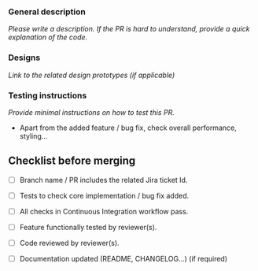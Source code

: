 ### General description
_Please write a description. If the PR is hard to understand, provide a quick explanation of the code._

### Designs
_Link to the related design prototypes (if applicable)_

### Testing instructions
_Provide minimal instructions on how to test this PR._

* Apart from the added feature / bug fix, check overall performance, styling...

## Checklist before merging
* [ ]  Branch name / PR includes the related Jira ticket Id.
* [ ]  Tests to check core implementation / bug fix added.
* [ ]  All checks in Continuous Integration workflow pass.
* [ ]  Feature functionally tested by reviewer(s).
* [ ]  Code reviewed by reviewer(s).
* [ ]  Documentation updated (README, CHANGELOG...) (if required)

